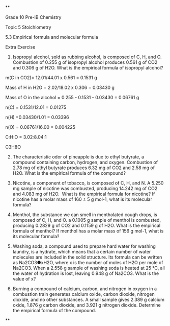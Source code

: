 **

Grade 10 Pre-IB Chemistry

Topic 5 Stoichiometry

5.3 Empirical formula and molecular formula

Extra Exercise

1.  Isopropyl alcohol, sold as rubbing alcohol, is composed of C, H, and O. Combustion of 0.255 g of isopropyl alcohol produces 0.561 g of CO2 and 0.306 g of H2O. What is the empirical formula of isopropyl alcohol?
    

m(C in CO2)= 12.01/44.01 x 0.561 = 0.1531 g

Mass of H in H2O = 2.02/18.02 x 0.306 = 0.03430 g

Mass of O in the alcohol = 0.255 - 0.1531 - 0.03430 = 0.06761 g

n(C) = 0.1531/12.01 = 0.01275

n(H) =0.03430/1.01 = 0.03396

n(O) = 0.06761/16.00 = 0.004225

C:H:O = 3.02:8.04:1

C3H8O

2.  The characteristic odor of pineapple is due to ethyl butyrate, a compound containing carbon, hydrogen, and oxygen. Combustion of 2.78 mg of ethyl butyrate produces 6.32 mg of CO2 and 2.58 mg of H2O. What is the empirical formula of the compound?
    

3.  Nicotine, a component of tobacco, is composed of C, H, and N. A 5.250 mg sample of nicotine was combusted, producing 14.242 mg of CO2 and 4.083 mg of H2O.  What is the empirical formula for nicotine? If nicotine has a molar mass of 160 ± 5 g mol-1, what is its molecular formula? 
    

  
  
  
  

4.  Menthol, the substance we can smell in mentholated cough drops, is composed of C, H, and O. a 0.1005 g sample of menthol is combusted, producing 0.2829 g of CO2 and 0.1159 g of H2O. What is the empirical formula of menthol? If menthol has a molar mass of 156 g mol-1, what is its molecular formula?
    

5.  Washing soda, a compound used to prepare hard water for washing laundry, is a hydrate, which means that a certain number of water molecules are included in the solid structure. Its formula can be written as Na2CO3●xH2O, where x is the number of moles of H2O per mole of Na2CO3. When a 2.558 g sample of washing soda is heated at 25 °C, all the water of hydration is lost, leaving 0.948 g of Na2CO3. What is the value of x?
    

  

6.  Burning a compound of calcium, carbon, and nitrogen in oxygen in a combustion train generates calcium oxide, carbon dioxide, nitrogen dioxide, and no other substances. A small sample gives 2.389 g calcium oxide, 1.876 g carbon dioxide, and 3.921 g nitrogen dioxide. Determine the empirical formula of the compound.
    

**